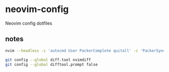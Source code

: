 # neovim-config
Neovim config dotfiles


## notes

```bash
nvim --headless -c 'autocmd User PackerComplete quitall' -c 'PackerSync'
```

```bash
git config --global diff.tool nvimdiff
git config --global difftool.prompt false
```

